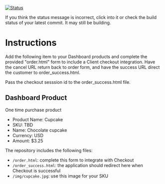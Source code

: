 [![Status](https://img.shields.io/badge/status-BUILDING%20COMMIT:%2011728ddb19a0f22b9b417e2934cbd9af0fde2c33-yellow.svg)](https://github.com/andremcb/bakery_scaffold_AApE3fQi8zR0pcdo/commit/11728ddb19a0f22b9b417e2934cbd9af0fde2c33)










If you think the status message is incorrect, click into it or check the build status of your latest commit. It may still be building.

# Instructions 

Add the following item to your Dashboard products and complete the provided "order.html" form to include a Client checkout integration. Have the cancel URL return back to order form, and have the success URL direct the customer to order_success.html. 

Pass the checkout sesssion id to the order_success.html file.

## Dashboard Product
One time purchase product
* Product Name: Cupcake
* SKU: TBD
* Name: Chocolate cupcake
* Currency: USD
* Amount: $3.25

The repository includes the following files:
* `/order.html`: complete this form to integrate with Checkout
* `/order_success.html`: the application should redirect here when Checkout is successful
* `/img/cupcake.jpg`: use this image for your SKU
